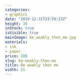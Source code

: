 ```yaml
---
categories:
- graphics
date: "2019-12-31T23:59:23Z"
height: 30
inStock: true
isVisible: true
mainImage: be_weakly_then_me.jpg
materials:
- ink
- paper
price: 100
slug: be-weakly-then-me
title: Be weakly then me
width: 21
---
```


